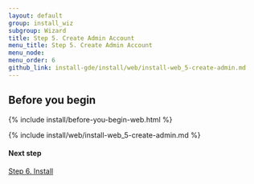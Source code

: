 ```yaml
---
layout: default 
group: install_wiz 
subgroup: Wizard
title: Step 5. Create Admin Account
menu_title: Step 5. Create Admin Account
menu_node: 
menu_order: 6
github_link: install-gde/install/web/install-web_5-create-admin.md
---
```


## Before you begin
{% include install/before-you-begin-web.html %}

{% include install/web/install-web_5-create-admin.md %}

#### Next step
<a href="{{ site.gdeurl }}install-gde/install/web/install-web_6-install.html">Step 6. Install</a>